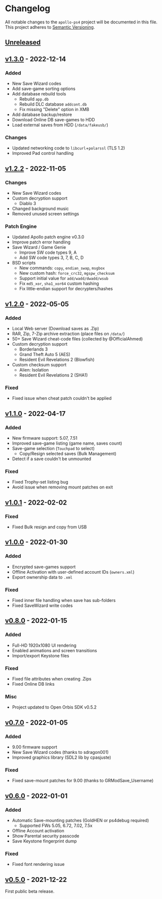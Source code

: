 # Changelog

All notable changes to the `apollo-ps4` project will be documented in this file. This project adheres to [Semantic Versioning](https://semver.org/spec/v2.0.0.html).

## [Unreleased]()

## [v1.3.0](https://github.com/bucanero/apollo-ps4/releases/tag/v1.3.0) - 2022-12-14

### Added

* New Save Wizard codes
* Add save-game sorting options
* Add database rebuild tools
  * Rebuild `app.db`
  * Rebuild DLC database `addcont.db`
  * Fix missing "Delete" option in XMB
* Add database backup/restore
* Download Online DB save-games to HDD
* Load external saves from HDD (`/data/fakeusb/`)

### Changes

* Updated networking code to `libcurl`+`polarssl` (TLS 1.2)
* Improved Pad control handling

## [v1.2.2](https://github.com/bucanero/apollo-ps4/releases/tag/v1.2.2) - 2022-11-05

### Changes

* New Save Wizard codes
* Custom decryption support
  * Diablo 3
* Changed background music
* Removed unused screen settings

### Patch Engine

* Updated Apollo patch engine v0.3.0
* Improve patch error handling
* Save Wizard / Game Genie
  * Improve SW code types 9, A
  * Add SW code types 3, 7, B, C, D
* BSD scripts
  * New commands: `copy`, `endian_swap`, `msgbox`
  * New custom hash: `force_crc32`, `mgspw_checksum`
  * Support initial value for `add/wadd/dwadd/wsub`
  * Fix `md5_xor`, `sha1_xor64` custom hashing
  * Fix little-endian support for decrypters/hashes

## [v1.2.0](https://github.com/bucanero/apollo-ps4/releases/tag/v1.2.0) - 2022-05-05

### Added

* Local Web server (Download saves as .Zip)
* RAR, Zip, 7-Zip archive extraction (place files on `/data/`)
* 50+ Save Wizard cheat-code files (collected by @OfficialAhmed)
* Custom decryption support
  * Borderlands 3
  * Grand Theft Auto 5 (AES)
  * Resident Evil Revelations 2 (Blowfish)
* Custom checksum support
  * Alien: Isolation
  * Resident Evil Revelations 2 (SHA1)

### Fixed

* Fixed issue when cheat patch couldn't be applied

## [v1.1.0](https://github.com/bucanero/apollo-ps4/releases/tag/v1.1.0) - 2022-04-17

### Added

* New firmware support: 5.07, 7.51
* Improved save-game listing (game name, saves count)
* Save-game selection (`Touchpad` to select)
  * Copy/Resign selected saves (Bulk Management)
* Detect if a save couldn't be unmounted

### Fixed

* Fixed Trophy-set listing bug
* Avoid issue when removing mount patches on exit

## [v1.0.1](https://github.com/bucanero/apollo-ps4/releases/tag/v1.0.1) - 2022-02-02

### Fixed

* Fixed Bulk resign and copy from USB

## [v1.0.0](https://github.com/bucanero/apollo-ps4/releases/tag/v1.0.0) - 2022-01-30

### Added

* Encrypted save-games support
* Offline Activation with user-defined account IDs (`owners.xml`)
* Export ownership data to `.xml`

### Fixed

* Fixed inner file handling when save has sub-folders
* Fixed SaveWizard write codes

## [v0.8.0](https://github.com/bucanero/apollo-ps4/releases/tag/v0.8.0) - 2022-01-15

### Added

* Full-HD 1920x1080 UI rendering
* Enabled animations and screen transitions
* Import/export Keystone files

### Fixed

* Fixed file attributes when creating .Zips
* Fixed Online DB links

### Misc

* Project updated to Open Orbis SDK v0.5.2

## [v0.7.0](https://github.com/bucanero/apollo-ps4/releases/tag/v0.7.0) - 2022-01-05

### Added

* 9.00 firmware support
* New Save Wizard codes (thanks to sdragon001)
* Improved graphics library (SDL2 lib by cpasjuste)

### Fixed

* Fixed save-mount patches for 9.00 (thanks to GRModSave_Username)

## [v0.6.0](https://github.com/bucanero/apollo-ps4/releases/tag/v0.6.0) - 2022-01-01

### Added

* Automatic Save-mounting patches (GoldHEN or ps4debug required)
  * Supported FWs 5.05, 6.72, 7.02, 7.5x
* Offline Account activation
* Show Parental security passcode
* Save Keystone fingerprint dump

### Fixed

* Fixed font rendering issue

## [v0.5.0](https://github.com/bucanero/apollo-ps4/releases/tag/v0.5.0) - 2021-12-22

First public beta release.
